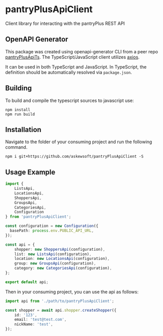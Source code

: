 # pantryPlusApiClient
Client library for interacting with the pantryPlus REST API

## OpenAPI Generator
This package was created using openapi-generator CLI from a peer repo [pantryPlusApiTs](https://github.com/askewsoft/pantryPlusApiTs). The TypeScript/JavaScript client utilizes [axios](https://github.com/axios/axios).

It can be used in both TypeScript and JavaScript. In TypeScript, the definition should be automatically resolved via `package.json`.

## Building
To build and compile the typescript sources to javascript use:
```
npm install
npm run build
```

## Installation
Navigate to the folder of your consuming project and run the following command.

```
npm i git+https://github.com/askewsoft/pantryPlusApiClient -S
```
## Usage Example

```typescript
import {
    ListsApi,
    LocationsApi,
    ShoppersApi,
    GroupsApi,
    CategoriesApi,
    Configuration
} from 'pantryPlusApiClient';

const configuration = new Configuration({
  basePath: process.env.PUBLIC_API_URL,
});

const api = {
    shopper: new ShoppersApi(configuration),
    list: new ListsApi(configuration),
    location: new LocationsApi(configuration),
    group: new GroupsApi(configuration),
    category: new CategoriesApi(configuration),
};

export default api;
```

Then in your consuming project, you can use the api as follows:

```typescript
import api from './path/to/pantryPlusApiClient';

const shopper = await api.shopper.createShopper({
    id: '123',
    email: 'test@test.com',
    nickName: 'test',
});
```
